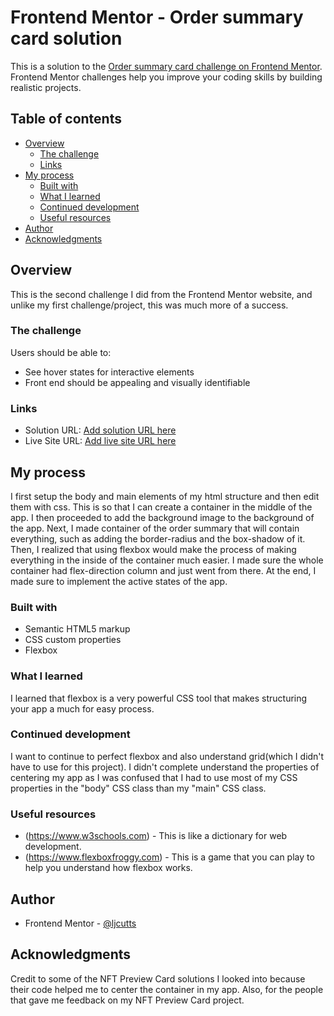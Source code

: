 # Frontend Mentor - Order summary card solution

This is a solution to the [Order summary card challenge on Frontend Mentor](https://www.frontendmentor.io/challenges/order-summary-component-QlPmajDUj). Frontend Mentor challenges help you improve your coding skills by building realistic projects. 

## Table of contents

- [Overview](#overview)
  - [The challenge](#the-challenge)
  - [Links](#links)
- [My process](#my-process)
  - [Built with](#built-with)
  - [What I learned](#what-i-learned)
  - [Continued development](#continued-development)
  - [Useful resources](#useful-resources)
- [Author](#author)
- [Acknowledgments](#acknowledgments)


## Overview
This is the second challenge I did from the Frontend Mentor website, and unlike my first challenge/project, this was much more of a success.

### The challenge

Users should be able to:

- See hover states for interactive elements
- Front end should be appealing and visually identifiable


### Links

- Solution URL: [Add solution URL here](https://your-solution-url.com)
- Live Site URL: [Add live site URL here](https://your-live-site-url.com)

## My process
I first setup the body and main elements of my html structure and then edit them with css. This is so that I can create a container in the middle of the app. I then proceeded to add the background image to the background of the app. Next, I made container of the order summary that will contain everything, such as adding the border-radius and the box-shadow of it. Then, I realized that using flexbox would make the process of making everything in the inside of the container much easier. I made sure the whole container had flex-direction column and just went from there. At the end, I made sure to implement the active states of the app.

### Built with

- Semantic HTML5 markup
- CSS custom properties
- Flexbox


### What I learned

I learned that flexbox is a very powerful CSS tool that makes structuring your app a much for easy process.

### Continued development

I want to continue to perfect flexbox and also understand grid(which I didn't have to use for this project). I didn't complete understand the properties of centering my app as I was confused that I had to use most of my CSS properties in the "body" CSS class than my "main" CSS class.



### Useful resources

- (https://www.w3schools.com) - This is like a dictionary for web development.
- (https://www.flexboxfroggy.com) - This is a game that you can play to help you understand how flexbox works.


## Author

- Frontend Mentor - [@ljcutts](https://www.frontendmentor.io/profile/ljcutts)


## Acknowledgments

Credit to some of the NFT Preview Card solutions I looked into because their code helped me to center the container in my app. Also, for the people that gave me feedback on my NFT Preview Card project.

